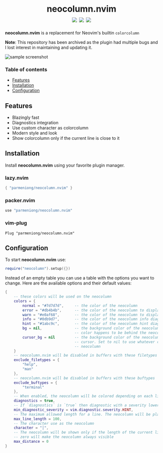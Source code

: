 <h1 align="center">
  neocolumn.nvim<br />
  <img src="https://img.shields.io/github/v/release/parmeniong/neocolumn.nvim?style=for-the-badge&labelColor=%2332344A&color=%23AD8EE6" />
  <img src="https://img.shields.io/github/license/parmeniong/neocolumn.nvim?style=for-the-badge&labelColor=%2332344A&color=%237AA2F7" />
  <img src="https://img.shields.io/github/last-commit/parmeniong/neocolumn.nvim?style=for-the-badge&labelColor=%2332344A&color=%239ECE6A" />
</h1>

**neocolumn.nvim** is a replacement for Neovim's builtin `colorcolumn`

**Note**: This repository has been archived as the plugin had multiple bugs and I lost interest in maintaining and updating it.

![sample screenshot](
  https://github.com/user-attachments/assets/5a6bd46b-2aba-4b2e-b599-21ee7b8d8ead
)

### Table of contents

* [Features](#features)
* [Installation](#installation)
* [Configuration](#configuration)

## Features

* Blazingly fast
* Diagnostics integration
* Use custom character as colorcolumn
* Modern style and look
* Show colorcolumn only if the current line is close to it

## Installation

Install **neocolumn.nvim** using your favorite plugin manager.

### lazy.nvim

```lua
{ "parmeniong/neocolumn.nvim" }
```

### packer.nvim

```lua
use "parmeniong/neocolumn.nvim"
```

### vim-plug

```vim
Plug "parmeniong/neocolumn.nvim"
```

## Configuration

To start **neocolumn.nvim** use:

```lua
require("neocolumn").setup({})
```

Instead of an empty table you can use a table with the options you want to change.
Here are the available options and their default values:

```lua
{
    -- these colors will be used on the neocolumn
    colors = {
        normal = "#7d7d7d",     -- the color of the neocolumn
        error = "#db4b4b",      -- the color of the neocolumn to display errors
        warn = "#e0af68",       -- the color of the neocolumn to display warnings
        info = "#0db9d7",       -- the color of the neocolumn info diagnostics
        hint = "#1abc9c",       -- the color of the neocolumn hint diagnostics
        bg = nil,               -- the background color of the neocolumn. Set to nil to use whatever
                                -- color happens to be behind the neocolumn
        cursor_bg = nil         -- the background color of the neocolumn on the same line as the
                                -- cursor. Set to nil to use whatever color happens to be behind the
                                -- neocolumn
    }
    -- neocolumn.nvim will be disabled in buffers with these filetypes
    exclude_filetypes = {
        "help",
        "man"
    },
    -- neocolumn.nvim will be disabled in buffers with these buftypes
    exclude_buftypes = {
        "terminal"
    },
    -- When enabled, the neocolumn will be colored depending on each line's diagnostics
    diagnostics = true,
    -- If `diagnostics` is `true` then diagnostic with a severity lower than this will be ignored
    min_diagnostic_severity = vim.diagnostic.severity.HINT,
    -- The maximum allowed length for a line. The neocolumn will be placed one column to the right
    max_line_length = 100,
    -- The character use as the neocolumn
    character = "│",
    -- The neocolumn will be shown only if the length of the current line is this close to it
    -- zero will make the neocolumn always visible
    max_distance = 0
}
```

